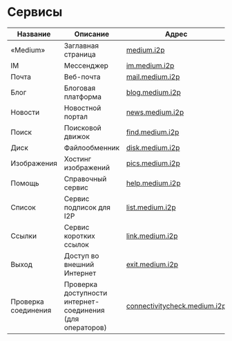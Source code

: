 # Сервисы

| Название     	| Описание                    	| Адрес                       	| Base32 	      | Доступность 	|
|-------------- |------------------------------ |------------------------------ |:-------------:|:-------------:|
| «Medium» 	| Заглавная страница            | [medium.i2p](http://medium.i2p/?i2paddresshelper=dLJzgrK601vSbtNZGQ~R8V0ruRsdeG35gaIdH0RkXzoFioASVww8YociZfrgLsnHmKmMfA46fFv6goHkWYLMcWCDqoNc1X1bUzJwNxGHDcJJ1svKCuMGJDm5Ve~UMkdqEWofeT4tc4F14dJE48ff10jM4Y3Zc1tJCBuXKwtwa~mAdSacDlowXABP3kQ76kpMqQZ6dAithyAi53u-USvTmpK0Lc4uvZsWQL32m~qGMEiNrrlAhHZY2ttPbPUq8ig1bhEoBkN9CEYDdEgH3mw9CNmIhUrQThD9Hp~Wlsvd1x0815U-DDPqQvbwj2KgVRRt4z0uvZ-Ol0gpJwSgXfovVmuGj-PjbzFlfe-oGB-hQWEM~rTvIGdoS09nyWZtzzEQMnOwxv72fEM7HVQbMzSQ3B2UMHDWcXaY~lmQNnXcvNPMZiWA9Qt0ogUdWzDMyz1OvK5hsUPOLEYJMQ7GS272Mx3E6fqGct2EJ20IDIY8MfMVvCzYOK58lvTqeEsAz-fRBQAEAAcAAA==)                   	| [Ссылка](http://mediumsqsqgxwwhioefin4qu2wql4nybk5fff7tgwbg2f6bgkboa.b32.i2p)              	| ![](https://img.shields.io/badge/доступен-success.svg)            	|
| IM   		| Мессенджер             	| [im.medium.i2p](http://im.medium.i2p/?i2paddresshelper=ZiLCyFW8shsSqPFZLyCnQEsXIpYud~0AjPBuCqKHEm8HCN0qvIiav-s5lCOWDh~DWC-bLqopcC1dEdCebMepEQZaUBM1MsrA~0rh4fqf1N7D~9~UI60il9HpLWgFRbexNfsvUx4r2LwCLG5odSbrJKFoRQ7r9MCOWdEb-asKTyXp1Q~NArFJwyn02C6jzuitQgveTQsVCwDm6VBh0hsdqrV3l62Fi8KENPbPwOb8baI9dzB20l-ZTkFjkFDkhann8d0Hd34qRLxAR2s-F149qf5Fri2LKhki-JkGgXofJPK80uLRe6x3hhBpyPowo-0hFSKPpSdZP5KCgW3y-~PJxqw-9q2sDz38K1Qc6wBGi-ouA~R9YIwYJ9QzRTNheIks4Cd2HXifV7haQZu0bbFdLb1ZbCsvrRo8iKf9gxrjIjsMSgaQsuSgTS5a7l6wMWfmfk7YN8EcgtaRUI6emglsVvvlrJPidzYxzLtyUWQPZYyEWnQTyhUMhpUlJmn17HyuBQAEAAcAAA==)              	| [Ссылка](http://imczm4o22fuinld5hyqdjvy6w3wttn6c3zxxonh72fnjnebokqfa.b32.i2p)              	| ![](https://img.shields.io/badge/доступен-success.svg)            	|
| Почта   	| Веб-почта             	| [mail.medium.i2p](http://mail.medium.i2p/?i2paddresshelper=MJcd4jvQLqCmBPJLMMMckL3tTAz2Lq4qUQfSqogRO15oAn2H0mHRGhTdDZcYvw-UCZVGzDBYfcxwuKRZfuaseklFk50KX7U1VELavWIryVXDTzTjW0DDeuJcQTgBdf9IowCi7AII5Q~0dPEJVQQ1q2o7aV7SjYrMMHTfkhnD3G0qrwnIkztztZ-rmyt2baJN1ORf9nDfwrq1uVKhEp60rI4rMHmnZSYejnawbvJMWjqn5tYtNCrUq~i3rEDTIbF1zDytveqXbIc8a~g8K9oRNlWtZJNfzSncpVeZGHUxn-btvC7xszM4lO5HCUwB7mwPnGy6AFZ6Cw0Vl0f-qJWQ1jPMIy9oTECcssvkKrf0vSNIUWTq6XHa2kPdOA881~iS2NEmLdRCK5kcZfD1l~-TLW-vWU1JYvXJcK1DpIiWT-mKpQSSl4L9azJ3hwVa9Y-EYM4x8mrS5gEiJEmeG~4Kceqw3lNKE7KyWV3NqGO6acm8Uq7vJ3DRCjQmULxCYag5BQAEAAcAAA==)              	| [Ссылка](http://mailxnjng4foyciyt5buhy6sf5lwmox4kfl67xutlnaishiijooa.b32.i2p)              	| ![](https://img.shields.io/badge/тестирование-yellow.svg)            	|
| Блог   	| Блоговая платформа            | [blog.medium.i2p](http://blog.medium.i2p/?i2paddresshelper=Vzk6UiqP7eseyOge6JWLXlZrrDqQKjT9OYzhPMaxq1ECJsKsiQF~f90CyclELP9Y5GszF8ZrYw3MWfek2C9aUsVHaQA9B2mR2XjjqJhtcHBuvVBljO9Owhkn99JZJ4w84nHN4zKiqFagA3MWMWBLRJg3rS7sBHYaWO-lvBQILr5wp-Wu13BiSBHo5u4XLSc5GkAyuxpw30Q1s3VMLJoDz9WmZUCsK~L-Dr21Q9APP3Xp4VuBjin53Ni9Mb11vmgOocE1TQlEGxabjhYdRMa~C-gPIu2axxMyrifDbaYxisK7LzaPoDgb8N3X~2CqaUfpuTRAGy6eD1YUFoOLmH4RAb-UKTw6CJb3KqYx~OqNqL3m2h-fHIHi4PiHQKINNm-VJQfmlzyqhB5VRsuFPvckn~RkcTir~E0kYfQKTWVpCaw1HBSNbe~SqVq9EOkr-WUSUwvbcwNaRkZZycucJMUAa4Fr7nuq3hqcnfZK9Q4oTXyP3-t3e5qRYODve3nMKd08BQAEAAcAAA==)              	| [Ссылка](http://blogk6ppicm47mjy7gfdzidli5z55scjvzpkiowtp3qrpjf27nba.b32.i2p)              	| ![](https://img.shields.io/badge/тестирование-yellow.svg)            	|
| Новости   	| Новостной портал              | [news.medium.i2p](http://news.medium.i2p/?i2paddresshelper=PlF2UFFj5pYkdKqXS14sDzdE4dKWnFQJhiZWF~pYH0fS8rblYTWun62QMHIbQnbMS1nErgaaNqLtdEZyMoSKzBcC9W9yd15gxAMFUfwv9Xb0Rnwkp1zu-cvEIYgn4oGN0qHhAVrEkeoCZnAgDjJ2sG2Crt5TQ6Jwzw9zzgo91Uuosa6frEca8-dAT1IVs7xO~hn1KiizKmoEz7Zc6bW6GLkF5ftxCbHNXi6nspit-XpWgk79iuka4uoO~wxXl1MVD0oZOSdWtyMsGd7I5OkJyNMOufHiWbhgtn-YFyQPp2bfSZsvJevwgitI3~whiH8hlfrOVeBWpDphB2thtFrg7Qsunx1wM-zZkCNW0KbqO11~u84C~KutKOKKociDsYIK8A0qhJq9nIbT1pOdD7kDT395VTqj8WR97F9~LGS-uAuxRjLMGEWMKQ1lHZm9ZfmSzQVcJts6T6XsW8S08fjqSt8m9lvWOugBgC0lBhkGaXBbmQruBC80~J6o7w5S0RccBQAEAAcAAA==)              	| [Ссылка](http://newspbu6efrckpxxwtv7m5u64thf6f6aeedm3glpnzrzsp2i2lzq.b32.i2p)              	| ![](https://img.shields.io/badge/тестирование-yellow.svg)            	|
| Поиск   	| Поисковой движок              | [find.medium.i2p](http://find.medium.i2p/?i2paddresshelper=hpkrvBu8gLox9ZdUaca9WIu2Xj9pS3H4wR-Eiw4AvW0FEHSnO7evSt71Gu1j6WDEkeilsq7dvtmD33VmN0npkWJwsUPoqyaabDLol1CiagSX00oNgdGEi7r59Ie2MHXnYeSd~lVuyhWwCV5CDgZjPC3MiOAim4TpLU-kz2oXkRRYlvEM1FWNmYKbAQDi1FzWxZzRiHQFKQFm7LJpn~n7KFEtSVZ72-bVTXKLdHm0azrGtjwSDTfc6eefN98OBnFlOShUMC~giZGb1LxzP5LQtnXeP08F82gAG4eq0n5BX8eLmp0q4sZkcg8AhhzOrHVWMUmYocEmYuLwi6V5rFg4zZSj7N5tIjA4QoKIfr7xVJ2UQ~UTh1ms7LzNehpu~I32uAhHkr6yWmK~xizGtWlNMw87KphWBk1Rb2GdSY0bTf90~6b52GLLWw7Vt-E41OXwNgrZrd0qo438mvKCWr2WEGV-QlkWdf7njwoJb2vOgDjgl0cf9FG2BppjirUJ76i~BQAEAAcAAA==)              	| [Ссылка](http://findtmas67abih6xnob5g4ic3ywebmffucvpzxal3brus2drs2wa.b32.i2p)              	| ![](https://img.shields.io/badge/в_разработке-inactive.svg)            	|
| Диск   	| Файлообменник                	| [disk.medium.i2p](http://disk.medium.i2p/?i2paddresshelper=rfhCTOQPt~jrquDp924fprg1oEhh2AQLWVd7o5IHuQUzWXlbsWyVlyDrTAgTHrukC~mV0KM7Pdx7Ae3OscYsAKOnKGNLBiMpvf9oyWc6BiZmLVV0lCMOjOe1zaWTYDyaalVgST1uJOnvqK4z5Bsp5KtjQTfdbWBo-03fvrxC~xr5vAfUXxGNWRohOsB50yo36KhEfin2q5x-BOjpR14jelnxdPvsjly4Ey3QZGkI5FBtqyz4habghOZ-OzPn9QY9x17j~ISiENrUV0oN0MREvMQyQWoILzfBdCNgokQP956H-D~3jQcwns-zUJJzUn5NKmtGVdtLeiopMd-TBkn377O2TocwJs4JDWO2EirkR6QpE~eecoaVEBmiKX62nE~GmO-Ru3caCssR2REWSLAycm3EE6EodYrpnWDhR7F0kIyXqDl9waAoIUWdBeUfWTWbWTPJXYm5QZ5tf8ffSB~gCc7mz9-2cTG7z~tr6CQX0FyHB06vKdHO0122w80xsGggBQAEAAcAAA==)              	| [Ссылка](http://diskinhww4t44nsa6rt56u32zhkgpervtyrauyyb7eqri4sqzeja.b32.i2p)              	| ![](https://img.shields.io/badge/доступен-success.svg)            	|
| Изображения   | Хостинг изображений           | [pics.medium.i2p](http://pics.medium.i2p/?i2paddresshelper=~wC19ISgdGp1Lh18DY1mRSLSGEk0YTWvplK~9pUQtVj1DD-nEoizpiKKTroORjBfSUmMPPTGvzh6-IB0dIWUsdn4X-s8wNr3sWFlyX1yFoHHvkyzLgAY-ju2QXkyeFjJhqAYy16fU4PqYehVALTjO2v2DN5GgDdmTPJ81yo4xOW61a9oxWByzQ~elYH-Liv0vfbNdPlANr5lmLhvDv67FVhEsFxKx-no-dMqBGniwPqZxtN5Eo0dl1DVf9yOdRcnJQSM5byMKZgQM2f~KtGOOa2yvPnjdsSdqw5Zh~RttAt6UnXbKp48pmP05rU-IWXYWXhBXYy2sZQSvXA-TIw~IxZ9UmU-jogu6shVw1iIadkFL5n0gTnOnIwJKheY2dvU-~FrrHoXnx1dZmNHsuLY5mNV7acOeKUlt2AUNDk-8Xdris7Rsl8mKSgTVMtJWNKuug07yzjq8ZolI43mL-LZErwrqVH-9a5N2I7ZpM-pODqWVs6lrEULiCj2iV7gMiNhBQAEAAcAAA==)              	| [Ссылка](http://picsqjcq6pjugty4rfvl2kjqg65lroc27jlrtdjlh2mdvug57meq.b32.i2p)              	| ![](https://img.shields.io/badge/доступен-success.svg)            	|
| Помощь   	| Справочный сервис             | [help.medium.i2p](http://help.medium.i2p/?i2paddresshelper=Y0U6Hz0ZIIbo9Kr1rp8zeIbXkU1BwceYJi-4eFjZY8d116ioh9n4~b9U~U-OX8uEgmLZM9NOeJC8uiheW5ovP3QArXCzQjutLSNaXZtiIdJOehYUSVe2CkznTw3DURCusaQUU7Vd2FS-dFLU-9GS233-4h5bnSQjFbJiVDKsD9IvJ5-HvBQ27BPuANnOsONCaGP5~xKiIUwa5Vwitxo8Rmeob9d~f7d~J2l5th3e0hv8hD18Th-1n~yK6iqopHsIdrc0CkLk5ZhlWoEMdE8XorSW0eA898VnrS42Su0GxbD6rmIA8fQx8vJMFcojAMv7rju1A~vs98HWTPo1KP76oDyvuo2U9NL7xA-2WehGroSxAeSdfAYK4sbick6~vcAuFqsOAaFbetBwyV1eBPr6aDfc5UrlbZpF~4~6E36oAKoy72UXafuT~X526JKfhZjzUyI0x~3pNvMkh9OY2mVeDSTlBg0oCPUKl3MVfXnyMVarljvOUAeu-A0dxkfHJ8VWBQAEAAcAAA==)              	| [Ссылка](http://help5mh3k2n5uagmikaswa2beh7w453zcedbkmnh43zoxasvsprq.b32.i2p)              	| ![](https://img.shields.io/badge/в_разработке-inactive.svg)            	|
| Список   	| Сервис подписок для I2P   	| [list.medium.i2p](http://list.medium.i2p/?i2paddresshelper=-rVWUzET1NOMmUNxryOu-foqLFp7QxEY9j9mreT85wYmx5u8ERDmbPT88zIiPeA7hEwnASQMGYAF7~ngreYFv83g2xuGMjXuvwj7ZuNvsB596CwxMSY0B6VcI-~pNa-b2J18QqaNtyk7q4AwEGmN4HQ8ukqPExsooCChiQbmvGVFnqOcDkPaKk6rJSP653B6PaYFQ2IP2F3UyTQPViaCXyOAV2LyHp3w-XwSbHiOMzeB5MdxyWYc8tE1fQKJNVxgriBkv~gb8C~EvGiB~VZKM0vGc7dxCc0t9~b0wk0MxjdhbBjDnWPzlezSiF0uMztQ9G9Z4gNnjCWR6dsFqsWXkM4YEFKx5PSu1UV3aA7wVVgui5dFcmuryXWLNS0gZx4jgQCEXiqaSEJLuAwNerd1DWDoRGYBdEIyLdkhYwtpHrMvhl4B-TaaDHcCL~OhAaWp5~kh8Uw~oXLT237~hBcGETiNW6D4vXQp1zsVh3YVB2ApvSgbzMF2lUBTePpjz4-RBQAEAAcAAA==)              	| [Ссылка](http://listxirzfmy5r6hfbtqmwivgs3jxz4kn3wuh527kby7z33kzjoca.b32.i2p)              	| ![](https://img.shields.io/badge/доступен-success.svg)            	|
| Ссылки   	| Сервис коротких ссылок        | [link.medium.i2p](http://link.medium.i2p/?i2paddresshelper=cavtaSJ9GgVnqXXBA~rWmrXHti~7DdpkGB83jBdv3dqlScc0dd8ANGapXHxJ~HKX3MTIb~fom1NyXRXEzdoquozRGY5QBQHJsD6phR~nF-~tU0sgt3ya7YlIbSRrT8bCbROr8u42u18CXrPmsS8YKIwbvD6CzI1FMdY4IIbnkFKtsXsjrxtIFeSYcOQ7ZeXhbcsxQi4525ML6ZZHaWT-rdX34qTj4fBq15SiJlJTjFDEI5CaR4cI0ElwmfG4wyzjX7VQR8jS3leP51bVDA29aBv2Z6trQbCxgu~FVNxf4SFC0YuI6VZ2mQ8zFOU9aijkiD2pD7anM71NxE1CAZ~lB5I8z-HpvbNZ7XwabXEwEYMqErYWAZO8xOuSdGsBLjd-TI1RIW~h2l6nSXVCSO2UBZ2tS)              	| [Ссылка](http://link22me2cqiaoqvw3qaoa4x3qglu65ihf4ijaoxkyxseforueiq.b32.i2p)              	| ![](https://img.shields.io/badge/доступен-success.svg)            	|
| Выход   	| Доступ во внешний Интернет                    	| [exit.medium.i2p](http://exit.medium.i2p/?i2paddresshelper=Hg6zurQt~NGhUx9BE2YzMydUOQuvAr1HE0fKmdeQAhg7UNM11mzo-i~67wVt2uCKrn99JSLM~boPGMOmPsPqTol7uNMkvrsNPvW7Ac5~n63~hug7H8s4qIJREi5JDtCg3dbNWACSriRFnQQhx~8wF7Yzqm-TqZSmF68-19CJe7TmOusN87gzLoPd~1bnf0kryRTKVSfhk7vVQtMbDkZblontvEv1OmT7sx21N1PByo8XLJTQfxS5IByE4Uq0Z2V2Q4G8SXCJyS5Hzzmhcxl2hbZYkk0JcYl3HWjPr1Dw5IVVGXegMDVs1~FeG3zC~7mZCbjkTINFCpbMcHabp5VhZogeJSLsJXrj8b0OPih8ZTVTo2F-~vCbtHtmzC9ZNR4O9IHReEpeQd8yST4wmdjtIm6dcG98wsBx5-Ee2449IAVhY1VTbdS0t38DWDufbZ~gpCjRYPQLm~EgAE-A00zN~4y0CMoLlL4oHpE5INZpZhWuXfpyt7kgwafR4ho9PyEYBQAEAAcAAA==)              	| [Ссылка](http://exitdita4mlmkol3m3el2242mgrvwlomhbk7ldzm6klp3rxjaina.b32.i2p)              	| ![](https://img.shields.io/badge/недоступен-red.svg)            	|
| Проверка соединения  	| Проверка доступности интернет-соединения (для операторов)         	| [connectivitycheck.medium.i2p](http://connectivitycheck.medium.i2p/?i2paddresshelper=gCrYOUONipDQYmSw-UQKUz5pglDjwt7GW194ozSQGHijxoU7ebN4Ysxcp9v0~GMs~vmMJRivOjvbmiPCRpBlsPlv~o9HtpGH3PsfhIrlz4Kc4xEJ4slyvMdOicOmshVTDQj3iSh8x8It5lSkjeprGZZ5SZ2uDqvxTfWrVu-oWI-E63x4BNQadz9gXSK6tDeNupTeHdzIo9PEFnHQSdphmW-XbL9iWCZdAJPj3BTmEyRwJhrgYJotbFyMu9w506p3VhuImyNDzRCc0XpYJpBR0uWz-Oq9YjtGAG2rfT5ZpfnCqCwN8kkDXgWsPisAXkdkS7w6-Rr0eFq78MhWSNMIStwbA7ZmPnxEkWi8fuSnZ5lxOfkUG2PsY4qD7laP0XGp3U60iqe4Zpf-Wvofi8rtArsZ2gRnAXDaCbbUycL~bQCt953viJMxwVooO8XaDVYl9Y4adqyt0Kd9M1ExI6zntD60gs7b3JhoKybS9WUiBti6KuBbRvIA1KBpXBN4nQufBQAEAAcAAA==) 	| [Ссылка](http://check3cxx6tkyxh4a2lcfarooflkvjwu7bijzto5iunbudc3snja.b32.i2p)              	| ![](https://img.shields.io/badge/доступен-success.svg)            	|
